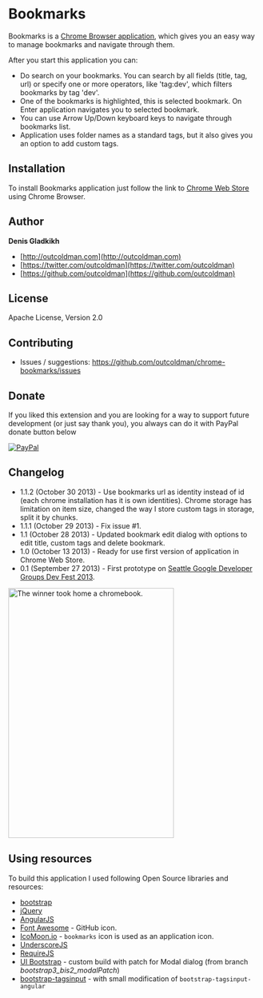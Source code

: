 # Bookmarks

Bookmarks is a [Chrome Browser application](https://chrome.google.com/webstore/detail/bookmarks/aahpfefkmihhdabllidnlipghcjgpkdm), which gives you an easy way to manage bookmarks and navigate through them. 

After you start this application you can:

- Do search on your bookmarks. You can search by all fields (title, tag, url) or specify one or more operators, like 'tag:dev', which filters bookmarks by tag 'dev'.
- One of the bookmarks is highlighted, this is selected bookmark. On Enter application navigates you to selected bookmark.
- You can use Arrow Up/Down keyboard keys to navigate through bookmarks list.
- Application uses folder names as a standard tags, but it also gives you an option to add custom tags. 

## Installation

To install Bookmarks application just follow the link to [Chrome Web Store](https://chrome.google.com/webstore/detail/bookmarks/aahpfefkmihhdabllidnlipghcjgpkdm) using Chrome Browser.

## Author
**Denis Gladkikh**

- [http://outcoldman.com](http://outcoldman.com)
- [https://twitter.com/outcoldman](https://twitter.com/outcoldman)
- [https://github.com/outcoldman](https://github.com/outcoldman)

## License
  Apache License, Version 2.0

## Contributing
- Issues / suggestions: https://github.com/outcoldman/chrome-bookmarks/issues

## Donate
If you liked this extension and you are looking for a way to support future development (or just say thank you), you always can do it with PayPal donate button below

[![PayPal](https://www.paypalobjects.com/en_US/i/btn/btn_donate_LG.gif "PayPal Donation")](https://www.paypal.com/cgi-bin/webscr?cmd=_donations&business=outcoldman%40gmail%2ecom&lc=US&item_name=Donation%20for%20supporting%20bookmarks%20application&currency_code=USD&bn=PP%2dDonationsBF%3abtn_donate_LG%2egif%3aNonHosted)

## Changelog
- 1.1.2 (October 30 2013) - Use bookmarks url as identity instead of id (each chrome installation has it is own identities). Chrome storage has limitation on item size, changed the way I store custom tags in storage, split it by chunks.
- 1.1.1 (October 29 2013) - Fix issue #1.
- 1.1 (October 28 2013) - Updated bookmark edit dialog with options to edit title, custom tags and delete bookmark.
- 1.0 (October 13 2013) - Ready for use first version of application in Chrome Web Store.
- 0.1 (September 27 2013) - First prototype on [Seattle Google Developer Groups Dev Fest 2013](http://www.meetup.com/seattle-gdg/events/125948972/). 

<a href="http://www.flickr.com/photos/pahphotos/10015447933/" title="The winner took home a chromebook. by Seattle.roamer, on Flickr"><img src="http://farm8.staticflickr.com/7320/10015447933_f59bee5f0b.jpg" width="331" height="500" alt="The winner took home a chromebook."></a>

## Using resources
To build this application I used following Open Source libraries and resources:

- [bootstrap](http://getbootstrap.com/)
- [jQuery](https://jquery.org)
- [AngularJS](http://angularjs.org/)
- [Font Awesome](http://fortawesome.github.io/Font-Awesome/) - GitHub icon.
- [IcoMoon.io](http://icomoon.io/) - `bookmarks` icon is used as an application icon.
- [UnderscoreJS](http://underscorejs.org/)
- [RequireJS](http://requirejs.org/)
- [UI Bootstrap](http://angular-ui.github.io/bootstrap/) - custom build with patch for Modal dialog (from branch _bootstrap3_bis2_modalPatch_)
- [bootstrap-tagsinput](http://timschlechter.github.io/bootstrap-tagsinput/examples/bootstrap3/) - with small modification of `bootstrap-tagsinput-angular`

